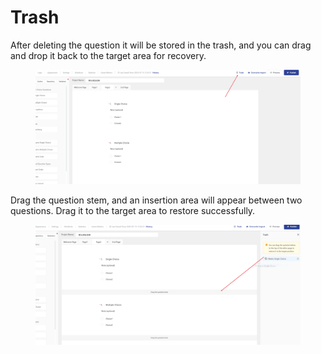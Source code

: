 # Trash

After deleting the question it will be stored in the trash, and you can drag and drop it back to the target area for recovery.

<figure><img src="../../../.gitbook/assets/image (3).png" alt=""><figcaption></figcaption></figure>

Drag the question stem, and an insertion area will appear between two questions. Drag it to the target area to restore successfully.

<figure><img src="../../../.gitbook/assets/image (2).png" alt=""><figcaption></figcaption></figure>
